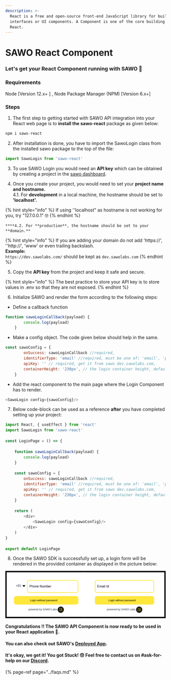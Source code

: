 ```yaml
---
description: >-
  React is a free and open-source front-end JavaScript library for building user
  interfaces or UI components. A Component is one of the core building blocks of
  React.
---
```


# SAWO React Component

### Let's get your React Component running with SAWO 🙌 

### **Requirements**

Node \[Version 12.x+ \] , Node Package Manager \(NPM\) \[Version 6.x+\]

### **Steps**

1. The first step to getting started with SAWO API integration into your React web page is to **install the sawo-react** package as given below:

```javascript
npm i sawo-react
```

2. After installation is done, you have to import the SawoLogin class from the installed sawo package to the top of the file:

```javascript
import SawoLogin from 'sawo-react'
```

3. To use SAWO Login you would need an **API key** which can be obtained by creating a project in the [sawo dashboard](https://dev.sawolabs.com/). 

4.  Once you create your project, you would need to set your **project name and hostname.**  
    4.1. For **development** in a local machine, the hostname should be set to **'localhost'.**

{% hint style="info" %}
If using ''localhost" as hostname is not working for you, try "127.0.0.1" 🤓 
{% endhint %}

    ****4.2. For **production**, the hostname should be set to your **domain.** 

{% hint style="info" %}
If you are adding your domain do not add 'https://', ''http://', 'www' or even trailing backslash.  
**Example:**  
`https://dev.sawolabs.com/` should be kept as `dev.sawolabs.com`
{% endhint %}

5. Copy the **API key** from the project and keep it safe and secure.

{% hint style="info" %}
The best practice to store your API key is to store values in .env so that they are not exposed.
{% endhint %}

6. Initialize SAWO and render the form according to the following steps:

* Define a callback function

```javascript
function sawoLoginCallback(payload) {
        console.log(payload)
    }
```

* Make a config object. The code given below should help in the same.

```javascript
const sawoConfig = {
        onSuccess: sawoLoginCallback //required,
        identifierType: 'email' //required, must be one of: 'email', 'phone_number_sms',
        apiKey: '' // required, get it from sawo dev.sawolabs.com,
        containerHeight: '230px', // the login container height, default is 230px
    }
```

* Add the react component to the main page where the Login Component has to render. 

```javascript
<SawoLogin config={sawoConfig}/>
```

7.  Below code-block can be used as a reference **after** you have completed setting up your project:

```javascript
import React, { useEffect } from 'react'
import SawoLogin from 'sawo-react'

const LoginPage = () => {

    function sawoLoginCallback(payload) {
        console.log(payload)
    }
    
    const sawoConfig = {
        onSuccess: sawoLoginCallback //required,
        identifierType: 'email' //required, must be one of: 'email', 'phone_number_sms',
        apiKey: '' // required, get it from sawo dev.sawolabs.com,
        containerHeight: '230px', // the login container height, default is 230px
    }

    return (
        <div>
            <SawoLogin config={sawoConfig}/>
        </div>
    )
}

export default LoginPage
```

8. Once the SAWO SDK is successfully set up, a login form will be rendered in the provided container as displayed in the picture below:

![Final Render of SAWO Login](../.gitbook/assets/sawo-final-render%20%281%29.png)

**Congratulations !! The SAWO API Component is now ready to be used in your React application** 🤘**.**  

#### You can also check out SAWO's [Deployed App](https://sawo-react-sample-app.netlify.app/).

#### It's okay, we get it! You got Stuck! 😞 Feel free to contact us on \#ask-for-help on our [Discord](https://discord.com/invite/TpnCfMUE5P).

{% page-ref page="../faqs.md" %}

